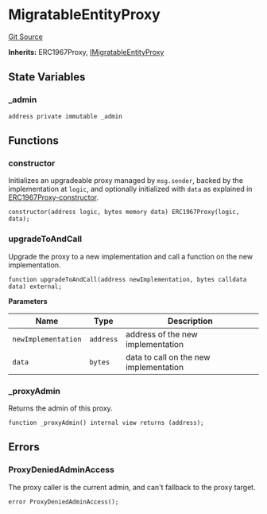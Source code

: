 # MigratableEntityProxy
[Git Source](https://github.com/symbioticfi/core/blob/0c5792225777a2fa2f15f10dba9650eb44861800/src/contracts/common/MigratableEntityProxy.sol)

**Inherits:**
ERC1967Proxy, [IMigratableEntityProxy](/Users/andreikorokhov/symbiotic/core/docs/autogen/src/src/interfaces/common/IMigratableEntityProxy.sol/interface.IMigratableEntityProxy.md)


## State Variables
### _admin

```solidity
address private immutable _admin
```


## Functions
### constructor

Initializes an upgradeable proxy managed by `msg.sender`,
backed by the implementation at `logic`, and optionally initialized with `data` as explained in
[ERC1967Proxy-constructor](//Users/andreikorokhov/symbiotic/core/docs/autogen/src/src/contracts/common/MigratablesFactory.sol/contract.MigratablesFactory.md#constructor).


```solidity
constructor(address logic, bytes memory data) ERC1967Proxy(logic, data);
```

### upgradeToAndCall

Upgrade the proxy to a new implementation and call a function on the new implementation.


```solidity
function upgradeToAndCall(address newImplementation, bytes calldata data) external;
```
**Parameters**

|Name|Type|Description|
|----|----|-----------|
|`newImplementation`|`address`|address of the new implementation|
|`data`|`bytes`|data to call on the new implementation|


### _proxyAdmin

Returns the admin of this proxy.


```solidity
function _proxyAdmin() internal view returns (address);
```

## Errors
### ProxyDeniedAdminAccess
The proxy caller is the current admin, and can't fallback to the proxy target.


```solidity
error ProxyDeniedAdminAccess();
```

